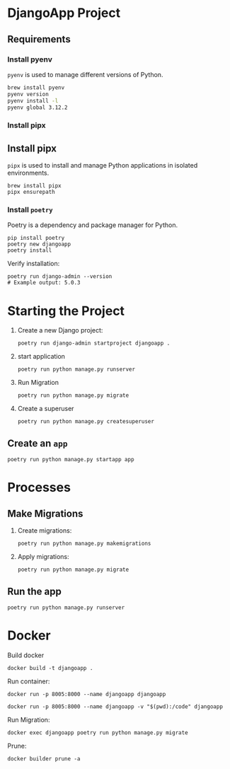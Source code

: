 # DjangoApp Project

## Requirements

### Install pyenv

`pyenv` is used to manage different versions of Python.

```bash
brew install pyenv
pyenv version
pyenv install -l
pyenv global 3.12.2
```

### Install pipx

## Install pipx

`pipx` is used to install and manage Python applications in isolated environments.

```
brew install pipx
pipx ensurepath
```

### Install `poetry`

Poetry is a dependency and package manager for Python.

```
pip install poetry
poetry new djangoapp
poetry install
```

Verify installation:

```
poetry run django-admin --version
# Example output: 5.0.3
```

# Starting the Project

1. Create a new Django project:

   ```
   poetry run django-admin startproject djangoapp .
   ```

2. start application

   ```
   poetry run python manage.py runserver
   ```

3. Run Migration

   ```
   poetry run python manage.py migrate
   ```

4. Create a superuser
   ```
   poetry run python manage.py createsuperuser
   ```

## Create an `app`

```
poetry run python manage.py startapp app
```

# Processes

## Make Migrations

1. Create migrations:

   ```
   poetry run python manage.py makemigrations
   ```

2. Apply migrations:
   ```
   poetry run python manage.py migrate
   ```

## Run the app

```
poetry run python manage.py runserver
```

# Docker

Build docker

```
docker build -t djangoapp .
```

Run container:

```
docker run -p 8005:8000 --name djangoapp djangoapp

docker run -p 8005:8000 --name djangoapp -v "$(pwd):/code" djangoapp
```

Run Migration:

```
docker exec djangoapp poetry run python manage.py migrate
```

Prune:

```
docker builder prune -a
```
